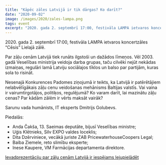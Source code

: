 ```yaml
---
title: "Kāpēc zāles Latvijā ir tik dārgas? Ko darīt?"
date: "2020-09-02"
image: /images/2020/zales-lampa.png
tags: event
excerpt: "2020. gada 2. septembrī 17:00, festivāla LAMPA ietvaros koncertzāles “Cēsis” Lielajā zālē. Par zāļu cenām Latvijā tiek runāts ilgstoši un dažādos līmeņos. Ko varam darīt, lai mazinātu zāļu cenas?"
---
```


2020\. gada 2. septembrī 17:00, festivāla LAMPA ietvaros koncertzāles “Cēsis” Lielajā zālē.

Par zāļu cenām Latvijā tiek runāts ilgstoši un dažādos līmeņos. Vēl 2003. gadā Veselības ministrija veidoja darba grupas, taču cilvēki nejūt nekādas izmaiņas, regulāri lamā Latviju sociālajos tīklos un balso par partijām, kuras sola to risināt.

Nesenajā Konkurences Padomes ziņojumā ir teikts, ka Latvijā ir patērētājiem nelabvēlīgākais zāļu cenu veidošanas mehānisms Baltijas valstīs. Vai vaina ir vairumtirgotājos, politiķos, regulējumā? Ko varam darīt, lai mazinātu zāļu cenas? Par kādām zālēm ir vērts maksāt vairāk?

Sarunu vada humānists, IT eksperts Dmitrijs Golubevs.

Piedalās:

- Anda Čakša, 13. Saeimas deputāte, bijusī Veselības ministre;
- Uģis Klētnieks, Silv EXPO valdes loceklis;
- Dita Dzērviniece, vecākā juriste ZAB PricewaterhouseCoopers Legal;
- Baiba Ziemele, reto slimību eksperte;
- Inese Kaupere, VM Farmācijas departamenta direktore.

[Ievadprezentāciju par zāļu cenām Latvijā ir iespējams lejupielādēt](/assets/files/LAMPA_2020_zāles.pdf)
